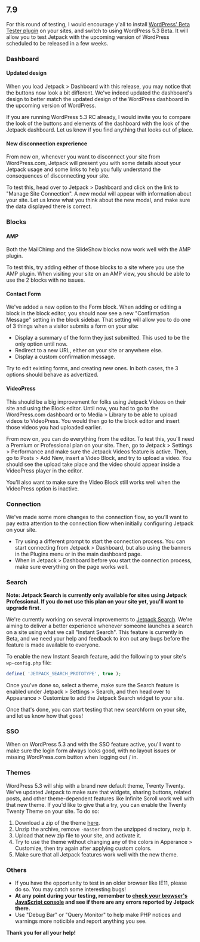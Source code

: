 ## 7.9

For this round of testing, I would encourage y'all to install [WordPress' Beta Tester plugin](https://wordpress.org/plugins/wordpress-beta-tester/) on your sites, and switch to using WordPress 5.3 Beta. It will allow you to test Jetpack with the upcoming version of WordPress scheduled to be released in a few weeks.

### Dashboard

#### Updated design

When you load Jetpack > Dashboard with this release, you may notice that the buttons now look a bit different. We've indeed updated the dashboard's design to better match the updated design of the WordPress dashboard in the upcoming version of WordPress. 

If you are running WordPress 5.3 RC already, I would invite you to compare the look of the buttons and elements of the dashboard with the look of the Jetpack dashboard. Let us know if you find anything that looks out of place.

#### New disconnection exprerience

From now on, whenever you want to disconnect your site from WordPress.com, Jetpack will present you with some details about your Jetpack usage and some links to help you fully understand the consequences of disconnecting your site.

To test this, head over to Jetpack > Dashboard and click on the link to "Manage Site Connection". A new modal will appear with information about your site. Let us know what you think about the new modal, and make sure the data displayed there is correct.

### Blocks

#### AMP

Both the MailChimp and the SlideShow blocks now work well with the AMP plugin.

To test this, try adding either of those blocks to a site where you use the AMP plugin. When visiting your site on an AMP view, you should be able to use the 2 blocks with no issues.

#### Contact Form

We've added a new option to the Form block. When adding or editing a block in the block editor, you should now see a new "Confirmation Message" setting in the block sidebar. That setting will allow you to do one of 3 things when a visitor submits a form on your site:
- Display a summary of the form they just submitted. This used to be the only option until now.
- Redirect to a new URL, either on your site or anywhere else.
- Display a custom confirmation message.

Try to edit existing forms, and creating new ones. In both cases, the 3 options should behave as advertized.

#### VideoPress

This should be a big improvement for folks using Jetpack Videos on their site and using the Block editor. Until now, you had to go to the WordPress.com dashboard or to Media > Library to be able to upload videos to VideoPress. You would then go to the block editor and insert those videos you had uploaded earlier.

From now on, you can do everything from the editor. To test this, you'll need a Premium or Professional plan on your site. Then, go to Jetpack > Settings > Performance and make sure the Jetpack Videos feature is active.
Then, go to Posts > Add New, insert a Video Block, and try to upload a video. You should see the upload take place and the video should appear inside a VideoPress player in the editor.

You'll also want to make sure the Video Block still works well when the VideoPress option is inactive.

### Connection

We've made some more changes to the connection flow, so you'll want to pay extra attention to the connection flow when initially configuring Jetpack on your site.

- Try using a different prompt to start the connection process. You can start connecting from Jetpack > Dashboard, but also using the banners in the Plugins menu or in the main dashboard page.
- When in Jetpack > Dashboard before you start the connection process, make sure everything on the page works well.

### Search

**Note: Jetpack Search is currently only available for sites using Jetpack Professional. If you do not use this plan on your site yet, you'll want to upgrade first.**

We're currently working on several improvements to [Jetpack Search](https://jetpack.com/support/search/). We're aiming to deliver a better experience whenever someone launches a search on a site using what we call "Instant Search". This feature is currently in Beta, and we need your help and feedback to iron out any bugs before the feature is made available to everyone.

To enable the new Instant Search feature, add the following to your site's `wp-config.php` file:

```php
define( 'JETPACK_SEARCH_PROTOTYPE', true );
```

Once you've done so, select a theme, make sure the Search feature is enabled under Jetpack > Settings > Search, and then head over to Appearance > Customize to add the Jetpack Search widget to your site.

Once that's done, you can start testing that new searchform on your site, and let us know how that goes!

### SSO

When on WordPress 5.3 and with the SSO feature active, you'll want to make sure the login form always looks good, with no layout issues or missing WordPress.com button when logging out / in.

### Themes

WordPress 5.3 will ship with a brand new default theme, Twenty Twenty. We've updated Jetpack to make sure that widgets, sharing buttons, related posts, and other theme-dependent features like Infinite Scroll work well with that new theme. If you'd like to give that a try, you can enable the Twenty Twenty Theme on your site. To do so:

1. Download a zip of the theme [here](https://github.com/wordpress/twentytwenty).
2. Unzip the archive, remove `-master` from the unzipped directory, rezip it.
3. Upload that new zip file to your site, and activate it.
4. Try to use the theme without changing any of the colors in Apperance > Customize, then try again after applying custom colors.
5. Make sure that all Jetpack features work well with the new theme.

### Others

- If you have the opportunity to test in an older browser like IE11, please do so. You may catch some interesting bugs!
- **At any point during your testing, remember to [check your browser's JavaScript console](https://codex.wordpress.org/Using_Your_Browser_to_Diagnose_JavaScript_Errors#Step_3:_Diagnosis) and see if there are any errors reported by Jetpack there.**
- Use "Debug Bar" or "Query Monitor" to help make PHP notices and warnings more noticible and report anything you see.

**Thank you for all your help!**
